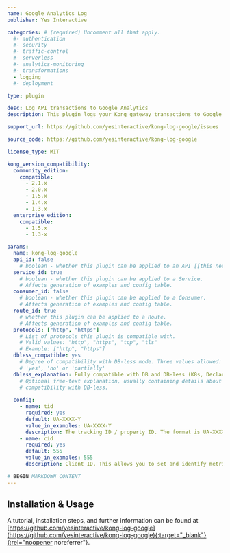 ```yaml
---
name: Google Analytics Log
publisher: Yes Interactive

categories: # (required) Uncomment all that apply.
  #- authentication
  #- security
  #- traffic-control
  #- serverless
  #- analytics-monitoring
  #- transformations
  - logging
  #- deployment

type: plugin

desc: Log API transactions to Google Analytics
description: This plugin logs your Kong gateway transactions to Google Analytics. This plugin is a modification of the [Kong HTTP Log plugin](/hub/kong-inc/http-log/).

support_url: https://github.com/yesinteractive/kong-log-google/issues

source_code: https://github.com/yesinteractive/kong-log-google

license_type: MIT

kong_version_compatibility:
  community_edition:
    compatible:
      - 2.1.x
      - 2.0.x
      - 1.5.x
      - 1.4.x
      - 1.3.x
  enterprise_edition:
    compatible:
      - 1.5.x
      - 1.3-x

params: 
  name: kong-log-google
  api_id: false
    # boolean - whether this plugin can be applied to an API [[this needs more]]
  service_id: true
    # boolean - whether this plugin can be applied to a Service.
    # Affects generation of examples and config table.
  consumer_id: false
    # boolean - whether this plugin can be applied to a Consumer.
    # Affects generation of examples and config table.
  route_id: true
    # whether this plugin can be applied to a Route.
    # Affects generation of examples and config table.
  protocols: ["http", "https"]
    # List of protocols this plugin is compatible with.
    # Valid values: "http", "https", "tcp", "tls"
    # Example: ["http", "https"]
  dbless_compatible: yes
    # Degree of compatibility with DB-less mode. Three values allowed:
    # 'yes', 'no' or 'partially'
  dbless_explanation: Fully compatible with DB and DB-less (K8s, Declarative) Kong implementations.
    # Optional free-text explanation, usually containing details about the degree of
    # compatibility with DB-less.
    
  config:
    - name: tid
      required: yes
      default: UA-XXXX-Y
      value_in_examples: UA-XXXX-Y
      description: The tracking ID / property ID. The format is UA-XXXX-Y. All collected data is associated by this ID.
    - name: cid
      required: yes
      default: 555
      value_in_examples: 555
      description: Client ID. This allows you to set and identify metrics in Google Analytics by a custom client ID.

# BEGIN MARKDOWN CONTENT
---
```


## Installation & Usage

A tutorial, installation steps, and further information can be found at [https://github.com/yesinteractive/kong-log-google](https://github.com/yesinteractive/kong-log-google){:target="_blank"}{:rel="noopener noreferrer"}.
